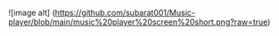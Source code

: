 ![image alt] (https://github.com/subarat001/Music-player/blob/main/music%20player%20screen%20short.png?raw=true)
